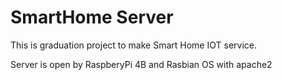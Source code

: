 # SmartHome Server

This is graduation project to make Smart Home IOT service.

Server is open by RaspberyPi 4B and Rasbian OS with apache2

